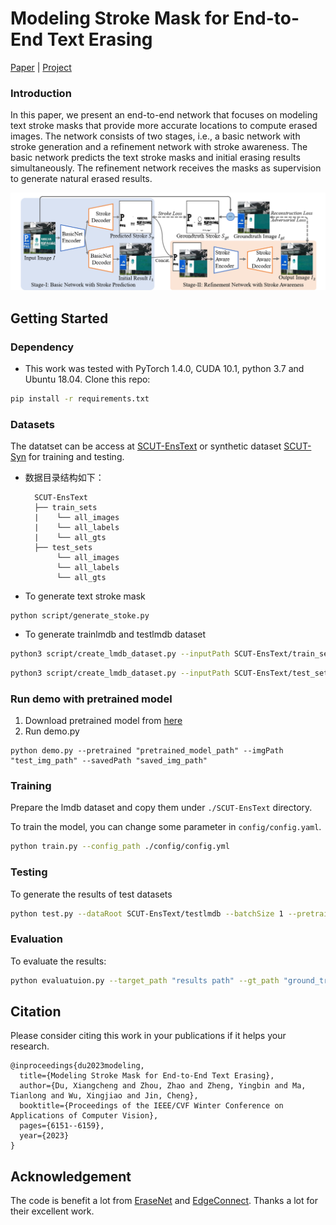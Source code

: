 # Modeling Stroke Mask for End-to-End Text Erasing

[Paper](https://openaccess.thecvf.com/content/WACV2023/papers/Du_Modeling_Stroke_Mask_for_End-to-End_Text_Erasing_WACV_2023_paper.pdf) | [Project](http://10.5.8.102/dxc/saen.git)

### Introduction
In this paper, we present an end-to-end network that focuses on modeling text stroke masks that provide more accurate locations to compute erased images. The network consists of two stages, i.e., a basic network with stroke generation and a refinement network with stroke awareness. The basic network predicts the text stroke masks and initial erasing results simultaneously. The refinement network receives the masks as supervision to generate natural erased results.

![](./imgs/pipline.png)

## Getting Started
### Dependency
- This work was tested with PyTorch 1.4.0, CUDA 10.1, python 3.7 and Ubuntu 18.04. 
Clone this repo:
```bash
pip install -r requirements.txt
```
### Datasets
The datatset can be access at [SCUT-EnsText](https://github.com/HCIILAB/SCUT-EnsText) or synthetic dataset [SCUT-Syn](https://github.com/HCIILAB/Scene-Text-Removal) for training and testing.
- 数据目录结构如下：

  ```text
    SCUT-EnsText
    ├── train_sets
    |    └── all_images
    |    └── all_labels
    |    └── all_gts
    ├── test_sets
         └── all_images
         └── all_labels
         └── all_gts
  ```

- To generate text stroke mask
```
python script/generate_stoke.py
```
- To generate trainlmdb and testlmdb dataset
```bash
python3 script/create_lmdb_dataset.py --inputPath SCUT-EnsText/train_sets/all_images --gtPath SCUT-EnsText/train_sets/all_labels --maskPath SCUT-EnsText/train_sets/stroke --outputPath SCUT-EnsText/trainlmdb
```
```bash
python3 script/create_lmdb_dataset.py --inputPath SCUT-EnsText/test_sets/all_images --gtPath SCUT-EnsText/test_sets/all_labels --maskPath SCUT-EnsText/test_sets/stroke --outputPath SCUT-EnsText/testlmdb
```

### Run demo with pretrained model
1. Download pretrained model from [here](https://drive.google.com/file/d/1LWHUIT58XQZd2FRlUc_VvWJj-n79YGoG/view?usp=share_link)
2. Run demo.py
```
python demo.py --pretrained "pretrained_model_path" --imgPath "test_img_path" --savedPath "saved_img_path"
```


### Training
Prepare the lmdb dataset and copy them under `./SCUT-EnsText` directory.

To train the model, you can change some parameter in `config/config.yaml`.
```bash
python train.py --config_path ./config/config.yml
```
### Testing
To generate the results of test datasets
```bash
python test.py --dataRoot SCUT-EnsText/testlmdb --batchSize 1 --pretrain "pretrained_model_path"
```
### Evaluation
To evaluate the results:
```bash
python evaluatuion.py --target_path "results path" --gt_path "ground_truth path"
```

## Citation
Please consider citing this work in your publications if it helps your research.
```
@inproceedings{du2023modeling,
  title={Modeling Stroke Mask for End-to-End Text Erasing},
  author={Du, Xiangcheng and Zhou, Zhao and Zheng, Yingbin and Ma, Tianlong and Wu, Xingjiao and Jin, Cheng},
  booktitle={Proceedings of the IEEE/CVF Winter Conference on Applications of Computer Vision},
  pages={6151--6159},
  year={2023}
}
```

## Acknowledgement
The code is benefit a lot from [EraseNet](https://github.com/lcy0604/EraseNet) and [EdgeConnect](https://github.com/knazeri/edge-connect). Thanks a lot for their excellent work.